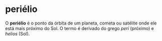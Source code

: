 # periélio

O **periélio** é o ponto da órbita de um planeta, cometa ou satélite onde ele está mais próximo do Sol. O termo é derivado do grego *peri* (próximo) e *helios* (Sol).
